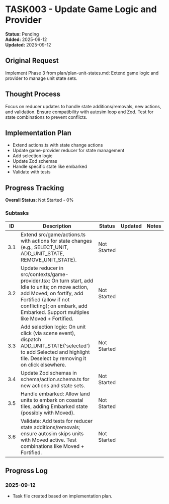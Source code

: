 # TASK003 - Update Game Logic and Provider

**Status:** Pending  
**Added:** 2025-09-12  
**Updated:** 2025-09-12

## Original Request

Implement Phase 3 from plan/plan-unit-states.md: Extend game logic and provider to manage unit state sets.

## Thought Process

Focus on reducer updates to handle state additions/removals, new actions, and validation. Ensure compatibility with autosim loop and Zod. Test for state combinations to prevent conflicts.

## Implementation Plan

- Extend actions.ts with state change actions
- Update game-provider reducer for state management
- Add selection logic
- Update Zod schemas
- Handle specific state like embarked
- Validate with tests

## Progress Tracking

**Overall Status:** Not Started - 0%

### Subtasks

| ID | Description | Status | Updated | Notes |
|----|-------------|--------|---------|-------|
| 3.1 | Extend src/game/actions.ts with actions for state changes (e.g., SELECT_UNIT, ADD_UNIT_STATE, REMOVE_UNIT_STATE). | Not Started | | |
| 3.2 | Update reducer in src/contexts/game-provider.tsx: On turn start, add Idle to units; on move action, add Moved; on fortify, add Fortified (allow if not conflicting); on embark, add Embarked. Support multiples like Moved + Fortified. | Not Started | | |
| 3.3 | Add selection logic: On unit click (via scene event), dispatch ADD_UNIT_STATE('selected') to add Selected and highlight tile. Deselect by removing it on click elsewhere. | Not Started | | |
| 3.4 | Update Zod schemas in schema/action.schema.ts for new actions and state sets. | Not Started | | |
| 3.5 | Handle embarked: Allow land units to embark on coastal tiles, adding Embarked state (possibly with Moved). | Not Started | | |
| 3.6 | Validate: Add tests for reducer state additions/removals; ensure autosim skips units with Moved active. Test combinations like Moved + Fortified. | Not Started | | |

## Progress Log

### 2025-09-12

- Task file created based on implementation plan.
